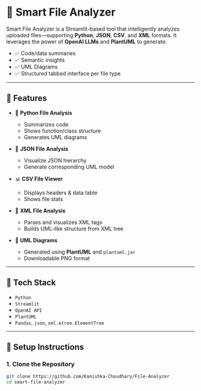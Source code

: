 # 🧠 Smart File Analyzer

Smart File Analyzer is a Streamlit-based tool that intelligently analyzes uploaded files—supporting **Python**, **JSON**, **CSV**, and **XML** formats. It leverages the power of **OpenAI LLMs** and **PlantUML** to generate:

- ✅ Code/data summaries
- ✅ Semantic insights
- ✅ UML Diagrams
- ✅ Structured tabbed interface per file type

---

## 🚀 Features

- 🐍 **Python File Analysis**
  - Summarizes code
  - Shows function/class structure
  - Generates UML diagrams

- 📄 **JSON File Analysis**
  - Visualize JSON hierarchy
  - Generate corresponding UML model

- 📊 **CSV File Viewer**
  - Displays headers & data table
  - Shows file stats

- 🧾 **XML File Analysis**
  - Parses and visualizes XML tags
  - Builds UML-like structure from XML tree

- 🎨 **UML Diagrams**
  - Generated using **PlantUML** and `plantuml.jar`
  - Downloadable PNG format

---

## 🧠 Tech Stack

- `Python`
- `Streamlit`
- `OpenAI API`
- `PlantUML`
- `Pandas`, `json`, `xml.etree.ElementTree`

---

## 📁 Setup Instructions

### 1. Clone the Repository

```bash
git clone https://github.com/Kanishka-Choudhary/File-Analyzer
cd smart-file-analyzer
